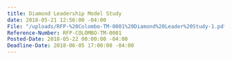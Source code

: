 ```yaml
---
title: Diamond Leadership Model Study
date: 2018-05-21 12:56:00 -04:00
File: "/uploads/RFP-%20Colombo-TM-0001%20Diamond%20Leader%20Study-1.pdf"
Reference-Number: RFP-COLOMBO-TM-0001
Posted-Date: 2018-05-22 00:00:00 -04:00
Deadline-Date: 2018-06-05 17:00:00 -04:00
---
```


